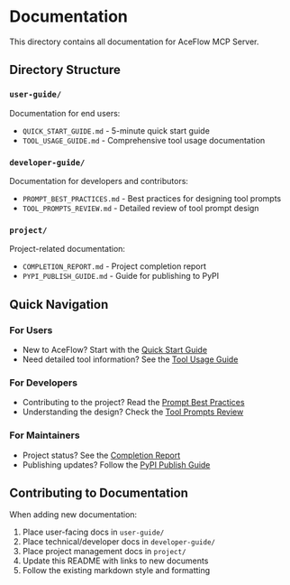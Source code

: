 # Documentation

This directory contains all documentation for AceFlow MCP Server.

## Directory Structure

### `user-guide/`
Documentation for end users:
- `QUICK_START_GUIDE.md` - 5-minute quick start guide
- `TOOL_USAGE_GUIDE.md` - Comprehensive tool usage documentation

### `developer-guide/`
Documentation for developers and contributors:
- `PROMPT_BEST_PRACTICES.md` - Best practices for designing tool prompts
- `TOOL_PROMPTS_REVIEW.md` - Detailed review of tool prompt design

### `project/`
Project-related documentation:
- `COMPLETION_REPORT.md` - Project completion report
- `PYPI_PUBLISH_GUIDE.md` - Guide for publishing to PyPI

## Quick Navigation

### For Users
- New to AceFlow? Start with the [Quick Start Guide](user-guide/QUICK_START_GUIDE.md)
- Need detailed tool information? See the [Tool Usage Guide](user-guide/TOOL_USAGE_GUIDE.md)

### For Developers
- Contributing to the project? Read the [Prompt Best Practices](developer-guide/PROMPT_BEST_PRACTICES.md)
- Understanding the design? Check the [Tool Prompts Review](developer-guide/TOOL_PROMPTS_REVIEW.md)

### For Maintainers
- Project status? See the [Completion Report](project/COMPLETION_REPORT.md)
- Publishing updates? Follow the [PyPI Publish Guide](project/PYPI_PUBLISH_GUIDE.md)

## Contributing to Documentation

When adding new documentation:
1. Place user-facing docs in `user-guide/`
2. Place technical/developer docs in `developer-guide/`
3. Place project management docs in `project/`
4. Update this README with links to new documents
5. Follow the existing markdown style and formatting